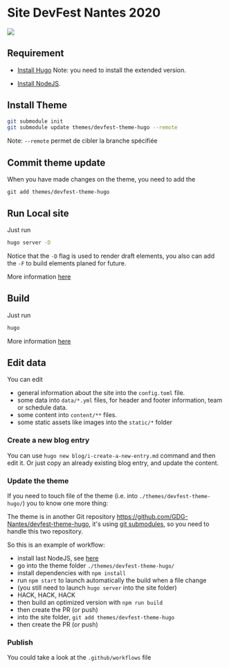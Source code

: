 # Site DevFest Nantes 2020

![](https://github.com/GDG-Nantes/devfest2020/workflows/sandbox/badge.svg)

## Requirement

- [Install Hugo](https://gohugo.io/getting-started/installing/)
  Note: you need to install the extended version.

- [Install NodeJS](https://nodejs.org/en/).

## Install Theme

```bash
git submodule init
git submodule update themes/devfest-theme-hugo --remote
```

Note: `--remote` permet de cibler la branche spécifiée

## Commit theme update

When you have made changes on the theme, you need to add the

```
git add themes/devfest-theme-hugo
```

## Run Local site

Just run

```bash
hugo server -D
```

Notice that the `-D` flag is used to render draft elements,
you also can add the `-F` to build elements planed for future.

More information [here](https://gohugo.io/commands/hugo_server/)

## Build

Just run

```bash
hugo
```

More information [here](https://gohugo.io/commands/hugo/)

## Edit data

You can edit

- general information about the site into the `config.toml` file.
- some data into `data/*.yml` files, for header and footer information, team or schedule data.
- some content into `content/**` files.
- some static assets like images into the `static/*` folder

### Create a new blog entry

You can use `hugo new blog/i-create-a-new-entry.md` command and then edit it.
Or just copy an already existing blog entry, and update the content.

### Update the theme

If you need to touch file of the theme (i.e. into `./themes/devfest-theme-hugo/`) you to know one more thing:

The theme is in another Git repository <https://github.com/GDG-Nantes/devfest-theme-hugo>,
it's using [git submodules](https://git-scm.com/book/en/v2/Git-Tools-Submodules),
so you need to handle this two repository.

So this is an example of workflow:

- install last NodeJS, see [here](https://github.com/creationix/nvm)
- go into the theme folder `./themes/devfest-theme-hugo/`
- install dependencies with `npm install`
- run `npm start` to launch automatically the build when a file change
- (you still need to launch `hugo server` into the site folder)
- HACK, HACK, HACK
- then build an optimized version with `npm run build`
- then create the PR (or push)
- into the site folder, `git add themes/devfest-theme-hugo`
- then create the PR (or push)

### Publish

<!-- TODO la publication sans pipeline github -->

You could take a look at the `.github/workflows` file
